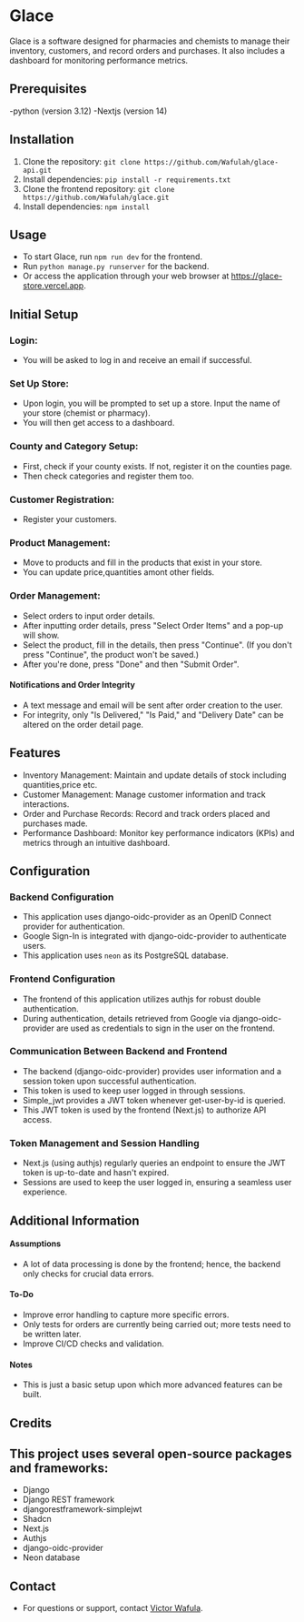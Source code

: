 # Glace

Glace is a software designed for pharmacies and chemists to manage their inventory, customers, and record orders and purchases. It also includes a dashboard for monitoring performance metrics.

## Prerequisites

-python (version 3.12)
-Nextjs (version 14)

## Installation

1. Clone the repository: `git clone https://github.com/Wafulah/glace-api.git`
2. Install dependencies: `pip install -r requirements.txt`
3. Clone the frontend repository: `git clone https://github.com/Wafulah/glace.git`
4. Install dependencies: `npm install`

## Usage

- To start Glace, run `npm run dev` for the frontend.
- Run `python manage.py runserver` for the backend.
- Or access the application through your web browser at https://glace-store.vercel.app.

## Initial Setup

### Login:

- You will be asked to log in and receive an email if successful.

### Set Up Store:

- Upon login, you will be prompted to set up a store. Input the name of your store (chemist or pharmacy).
- You will then get access to a dashboard.

### County and Category Setup:

- First, check if your county exists. If not, register it on the counties page.
- Then check categories and register them too.

### Customer Registration:

- Register your customers.

### Product Management:

- Move to products and fill in the products that exist in your store.
- You can update price,quantities amont other fields.

### Order Management:

- Select orders to input order details.
- After inputting order details, press "Select Order Items" and a pop-up will show.
- Select the product, fill in the details, then press "Continue". (If you don't press "Continue", the product won't be saved.)
- After you're done, press "Done" and then "Submit Order".

#### Notifications and Order Integrity

- A text message and email will be sent after order creation to the user.
- For integrity, only "Is Delivered," "Is Paid," and "Delivery Date" can be altered on the order detail page.

## Features

- Inventory Management: Maintain and update details of stock including quantities,price etc.
- Customer Management: Manage customer information and track interactions.
- Order and Purchase Records: Record and track orders placed and purchases made.
- Performance Dashboard: Monitor key performance indicators (KPIs) and metrics through an intuitive dashboard.

## Configuration

### Backend Configuration

- This application uses django-oidc-provider as an OpenID Connect provider for authentication.
- Google Sign-In is integrated with django-oidc-provider to authenticate users.
- This application uses `neon` as its PostgreSQL database.

### Frontend Configuration

- The frontend of this application utilizes authjs for robust double authentication.
- During authentication, details retrieved from Google via django-oidc-provider are used as credentials to sign in the user on the frontend.

### Communication Between Backend and Frontend

- The backend (django-oidc-provider) provides user information and a session token upon successful authentication.
- This token is used to keep user logged in through sessions.
- Simple_jwt provides a JWT token whenever get-user-by-id is queried.
- This JWT token is used by the frontend (Next.js) to authorize API access.

### Token Management and Session Handling

- Next.js (using authjs) regularly queries an endpoint to ensure the JWT token is up-to-date and hasn't expired.
- Sessions are used to keep the user logged in, ensuring a seamless user experience.

## Additional Information

#### Assumptions

- A lot of data processing is done by the frontend; hence, the backend only checks for crucial data errors.

#### To-Do

- Improve error handling to capture more specific errors.
- Only tests for orders are currently being carried out; more tests need to be written later.
- Improve CI/CD checks and validation.

#### Notes

- This is just a basic setup upon which more advanced features can be built.

## Credits

## This project uses several open-source packages and frameworks:

- Django
- Django REST framework
- djangorestframework-simplejwt
- Shadcn
- Next.js
- Authjs
- django-oidc-provider
- Neon database

## Contact

- For questions or support, contact [Victor Wafula](wafulahvictor@email.com).
